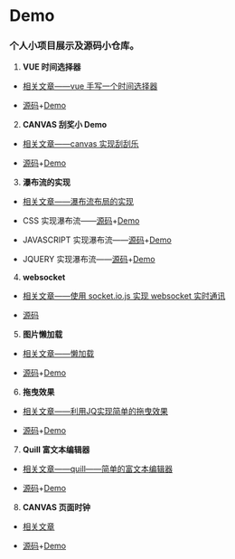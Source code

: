 # Demo

### **个人小项目展示及源码小仓库。**

1. **VUE 时间选择器**
- [相关文章——vue 手写一个时间选择器](https://juejin.im/post/5b62b0cfe51d453489494efb)
  
- [源码](./datepicker/datepicker.vue)+[Demo](https://zxpsuper.github.io/Demo/datepicker/index.html)

2. **CANVAS 刮奖小 Demo**
- [相关文章——canvas 实现刮刮乐](https://blog.csdn.net/weixin_38788347/article/details/78239704)
  
- [源码](./guajiang/index.html)+[Demo](https://zxpsuper.github.io/Demo/guajiang/index.html)

3. **瀑布流的实现**
- [相关文章——瀑布流布局的实现](https://blog.csdn.net/weixin_38788347/article/details/78390064)

- CSS 实现瀑布流——[源码](./waterflow/waterfallcss.html)+[Demo](https://zxpsuper.github.io/Demo/waterflow/waterfallcss.html)

- JAVASCRIPT 实现瀑布流——[源码](./waterflow/waterfalljs.html)+[Demo](https://zxpsuper.github.io/Demo/waterflow/waterfalljs.html)

- JQUERY 实现瀑布流——[源码](./waterflow/waterfalljq.html)+[Demo](https://zxpsuper.github.io/Demo/waterflow/waterfalljq.html)

4. **websocket**

- [相关文章——使用 socket.io.js 实现 websocket 实时通讯](https://blog.csdn.net/weixin_38788347/article/details/79726992)
  
- [源码](./websocket/)

5. **图片懒加载**
- [相关文章——懒加载](https://blog.csdn.net/weixin_38788347/article/details/78217372)
  
- [源码](./lazyload.html)+[Demo](https://zxpsuper.github.io/Demo/lazyload.html)

6. **拖曳效果**
- [相关文章——利用JQ实现简单的拖曳效果](https://blog.csdn.net/weixin_38788347/article/details/78273565)
  
- [源码](./drag.html)+[Demo](https://zxpsuper.github.io/Demo/drag.html)

7. **Quill 富文本编辑器**
- [相关文章——quill——简单的富文本编辑器](https://blog.csdn.net/weixin_38788347/article/details/78249433)
  
- [源码](./quill.html)+[Demo](https://zxpsuper.github.io/Demo/quill.html)

8. **CANVAS 页面时钟**
- [相关文章](https://blog.csdn.net/weixin_38788347/article/details/78239704)
  
- [源码](./watch.html)+[Demo](https://zxpsuper.github.io/Demo/watch.html)